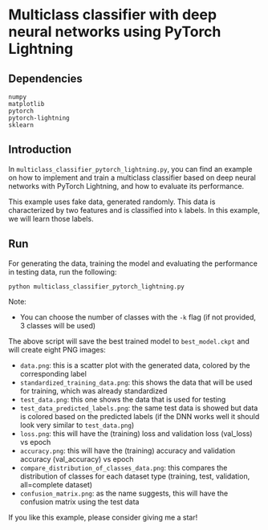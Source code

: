# Multiclass classifier with deep neural networks using PyTorch Lightning

## Dependencies
```
numpy
matplotlib
pytorch
pytorch-lightning
sklearn
```

## Introduction

In ```multiclass_classifier_pytorch_lightning.py```, you can find an example on how to implement and train a multiclass classifier based on deep neural networks with PyTorch Lightning, and how to evaluate its performance.

This example uses fake data, generated randomly. This data is characterized by two features and is classified into ```k``` labels. In this example, we will learn those labels.

## Run

For generating the data, training the model and evaluating the performance in testing data, run the following:


```
python multiclass_classifier_pytorch_lightning.py
```

Note:
- You can choose the number of classes with the ```-k``` flag (if not provided, 3 classes will be used)

The above script will save the best trained model to ```best_model.ckpt``` and will create eight PNG images:

- ```data.png```: this is a scatter plot with the generated data, colored by the corresponding label
- ```standardized_training_data.png```:  this shows the data that will be used for training, which was already standardized
- ```test_data.png```:  this one shows the data that is used for testing
- ```test_data_predicted_labels.png```: the same test data is showed but data is colored based on the predicted labels (if the DNN works well it should look very similar to ```test_data.png```)
- ```loss.png```: this will have the (training) loss and validation loss (val_loss) vs epoch
- ```accuracy.png```: this will have the (training) accuracy and validation accuracy (val_accuracy) vs epoch
- ```compare_distribution_of_classes_data.png```: this compares the distribution of classes for each dataset type (training, test, validation, all=complete dataset)
- ```confusion_matrix.png```: as the name suggests, this will have the confusion matrix using the test data

If you like this example, please consider giving me a star!